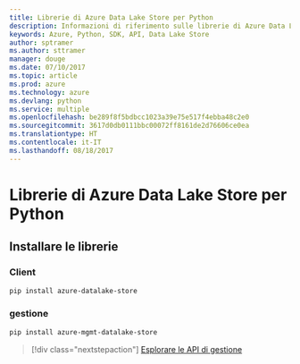 ```yaml
---
title: Librerie di Azure Data Lake Store per Python
description: Informazioni di riferimento sulle librerie di Azure Data Lake Store per Python
keywords: Azure, Python, SDK, API, Data Lake Store
author: sptramer
ms.author: sttramer
manager: douge
ms.date: 07/10/2017
ms.topic: article
ms.prod: azure
ms.technology: azure
ms.devlang: python
ms.service: multiple
ms.openlocfilehash: be289f8f5bdbcc1023a39e75e517f4ebba48c2e0
ms.sourcegitcommit: 3617d0db0111bbc00072ff8161de2d76606ce0ea
ms.translationtype: HT
ms.contentlocale: it-IT
ms.lasthandoff: 08/18/2017
---
```

# <a name="azure-data-lake-store-libraries-for-python"></a>Librerie di Azure Data Lake Store per Python

## <a name="install-the-libraries"></a>Installare le librerie
### <a name="client"></a>Client

```bash
pip install azure-datalake-store
```

### <a name="management"></a>gestione

```bash
pip install azure-mgmt-datalake-store
```
> [!div class="nextstepaction"]
> [Esplorare le API di gestione](/python/api/overview/azure/datalakestore/managementlibrary)